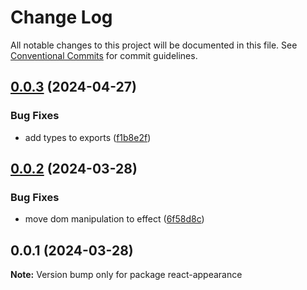 # Change Log

All notable changes to this project will be documented in this file.
See [Conventional Commits](https://conventionalcommits.org) for commit guidelines.

## [0.0.3](https://github.com/ambar/react-anything/compare/react-appearance@0.0.2...react-appearance@0.0.3) (2024-04-27)


### Bug Fixes

* add types to exports ([f1b8e2f](https://github.com/ambar/react-anything/commit/f1b8e2f6ae0f0890517eccb91a579cd7d3abd143))





## [0.0.2](https://github.com/ambar/react-anything/compare/react-appearance@0.0.1...react-appearance@0.0.2) (2024-03-28)


### Bug Fixes

* move dom manipulation to effect ([6f58d8c](https://github.com/ambar/react-anything/commit/6f58d8c38498425e11b28fd264686da8fbda3aab))





## 0.0.1 (2024-03-28)

**Note:** Version bump only for package react-appearance
